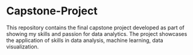 # Capstone-Project
This repository contains the final capstone project developed as part of showing my skills and passion for data analytics. The project showcases the application of skills in data analysis, machine learning, data visualization.
